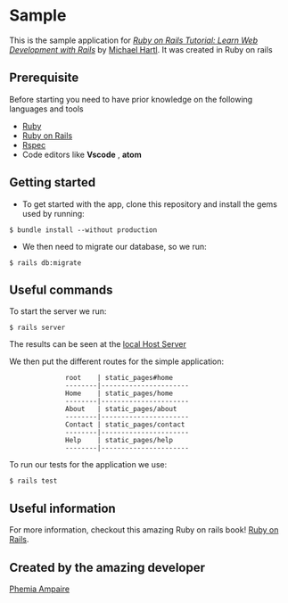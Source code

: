 # Sample

This is the sample application for
[*Ruby on Rails Tutorial:
Learn Web Development with Rails*](https://www.railstutorial.org/)
by [Michael Hartl](http://www.michaelhartl.com/). It was created in Ruby on rails


## Prerequisite
Before starting you need to have prior knowledge on the following languages and tools

- [Ruby](https://www.ruby-lang.org/en/documentation/)
- [Ruby on Rails](https://guides.rubyonrails.org/)
- [Rspec](https://rspec.info/documentation/)
- Code editors like **Vscode** , **atom**


## Getting started

- To get started with the app, clone this repository and install the gems used by running:

```
$ bundle install --without production
```

- We then need to migrate our database, so we run:

```
$ rails db:migrate
```


## Useful commands

To start the server we run:

```
$ rails server
```
The results can be seen at the  [local Host Server](http://localhost:3000/)

We then put the different routes for the simple application:


                  root    | static_pages#home
                  --------|----------------------
                  Home    | static_pages/home
                  --------|----------------------
                  About   | static_pages/about
                  --------|----------------------
                  Contact | static_pages/contact
                  --------|----------------------
                  Help    | static_pages/help
                  --------|----------------------

To run our tests for the application we use:
```
$ rails test
```

## Useful information

For more information, checkout this amazing Ruby on rails book!
[Ruby on Rails](https://www.railstutorial.org/book).


## Created by the amazing developer
[Phemia Ampaire](https://github.com/ampaire)